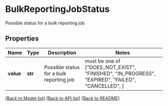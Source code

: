 # BulkReportingJobStatus

Possible status for a bulk reporting job

## Properties
Name | Type | Description | Notes
------------ | ------------- | ------------- | -------------
**value** | **str** | Possible status for a bulk reporting job |  must be one of ["DOES_NOT_EXIST", "FINISHED", "IN_PROGRESS", "EXPIRED", "FAILED", "CANCELLED", ]

[[Back to Model list]](../README.md#documentation-for-models) [[Back to API list]](../README.md#documentation-for-api-endpoints) [[Back to README]](../README.md)



